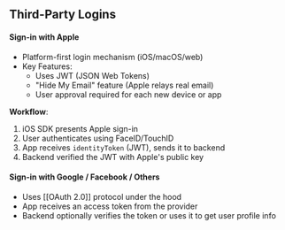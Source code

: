 ## Third-Party Logins

#### Sign-in with Apple
- Platform-first login mechanism (iOS/macOS/web)
- Key Features:
	- Uses JWT (JSON Web Tokens)
	- "Hide My Email" feature (Apple relays real email)
	- User approval required for each new device or app

**Workflow**:
1. iOS SDK presents Apple sign-in
2. User authenticates using FaceID/TouchID
3. App receives `identityToken` (JWT), sends it to backend
4. Backend verified the JWT with Apple's public key


#### Sign-in with Google / Facebook / Others
- Uses [[OAuth 2.0]] protocol under the hood
- App receives an access token from the provider
- Backend optionally verifies the token or uses it to get user profile info